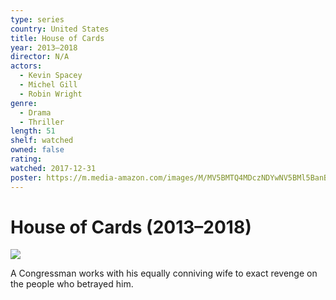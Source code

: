 ```yaml
---
type: series
country: United States
title: House of Cards
year: 2013–2018
director: N/A
actors:
  - Kevin Spacey
  - Michel Gill
  - Robin Wright
genre:
  - Drama
  - Thriller
length: 51
shelf: watched
owned: false
rating:
watched: 2017-12-31
poster: https://m.media-amazon.com/images/M/MV5BMTQ4MDczNDYwNV5BMl5BanBnXkFtZTcwNjMwMDk5OA@@._V1_SX300.jpg
---
```


# House of Cards (2013–2018)

![](https://m.media-amazon.com/images/M/MV5BMTQ4MDczNDYwNV5BMl5BanBnXkFtZTcwNjMwMDk5OA@@._V1_SX300.jpg)

A Congressman works with his equally conniving wife to exact revenge on the people who betrayed him.